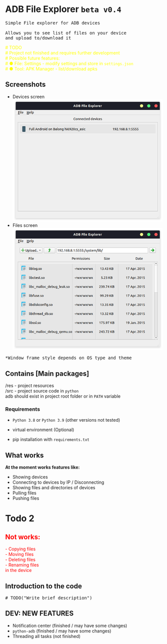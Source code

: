 # ADB File Explorer `beta v0.4`

<pre>
Simple File explorer for ADB devices

Allows you to see list of files on your device
and upload to/download it
</pre>

<span style="color: yellow">
# TODO<br/>
# Project not finished and requires further development<br/>
# Possible future features:<br/>
# ● File: Settings - modify settings and store in <code>settings.json</code><br/>
# ● Tool: APK Manager - list/download apks <br/>
</span>

## Screenshots

* Devices screen <br/>
  ![Devices, screenshot](previews/devices.png)
* Files screen <br/>
  ![Files, screenshot](previews/files.png)

<pre>*Window frame style depends on OS type and theme</pre>

## Contains [Main packages]

/res - project resources <br/>
/src - project source code in `python` <br/>
adb should exist in project root folder or in `PATH` variable

### Requirements

* `Python 3.8` or `Python 3.9`
  (other versions not tested)

* virtual environment (Optional)

* pip installation with `requirements.txt`

## What works

<b>At the moment works features like:</b>

* Showing devices
* Connecting to devices by IP / Disconnecting
* Showing files and directories of devices
* Pulling files
* Pushing files

# Todo 2
<span style="color: red">
<h2>Not works:</h2>
- Copying files <br/>
- Moving files <br/>
- Deleting files <br/>
- Renaming files <br/>
in the device
</span>

## Introduction to the code

<pre>
# TODO("Write brief description")
</pre>


## DEV: NEW FEATURES

* Notification center (finished / may have some changes)
* `python-adb` (finished / may have some changes)
* Threading all tasks (not finished)